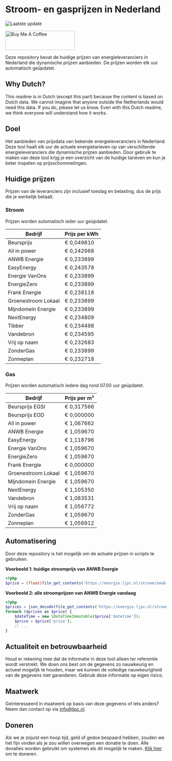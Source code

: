 # Stroom- en gasprijzen in Nederland

![Laatste update](https://img.shields.io/badge/laatste%20update-2023--12--23%2013%3A00%20CET-brightgreen)

<a href="https://www.buymeacoffee.com/Lars-" target="_blank"><img src="https://cdn.buymeacoffee.com/buttons/v2/default-orange.png" alt="Buy Me A Coffee" height="60" style="height: 60px !important;width: 217px !important;" ></a>

Deze repository bevat de huidige prijzen van energieleveranciers in Nederland die dynamische prijzen aanbieden. De prijzen worden elk uur automatisch geüpdatet.

## Why Dutch?

This readme is in Dutch (except this part) because the content is based on Dutch data. We cannot imagine that anyone outside the Netherlands would need this data. If you do, please let us know. Even with this Dutch readme, we think
everyone will understand how it works.

## Doel

Het aanbieden van prijsdata van bekende energieleveranciers in Nederland. Deze tool haalt elk uur de actuele energietarieven op van verschillende energieleveranciers die dynamische prijzen aanbieden. Door gebruik te maken van deze tool
krijg je een overzicht van de huidige tarieven en kun je beter inspelen op prijsschommelingen.

## Huidige prijzen

Prijzen van de leveranciers zijn inclusief toeslag en belasting, dus de prijs die je werkelijk betaalt.

### Stroom

Prijzen worden automatisch ieder uur geüpdatet.

 Bedrijf | Prijs per kWh 
---------|---------------
Beursprijs | € 0,049810
All in power | € 0,242968
ANWB Energie | € 0,233899
EasyEnergy | € 0,243578
Energie VanOns | € 0,233899
EnergieZero | € 0,233899
Frank Energie | € 0,238118
Groenestroom Lokaal | € 0,233899
Mijndomein Energie | € 0,233899
NextEnergy | € 0,234809
Tibber | € 0,234498
Vandebron | € 0,234595
Vrij op naam | € 0,232683
ZonderGas | € 0,233899
Zonneplan | € 0,232718


### Gas

Prijzen worden automatisch iedere dag rond 07.00 uur geüpdatet.

 Bedrijf | Prijs per m³ 
---------|--------------
Beursprijs EGSI | € 0,317566
Beursprijs EOD | € 0,000000
All in power | € 1,067662
ANWB Energie | € 1,059670
EasyEnergy | € 1,118796
Energie VanOns | € 1,059670
EnergieZero | € 1,059670
Frank Energie | € 0,000000
Groenestroom Lokaal | € 1,059670
Mijndomein Energie | € 1,059670
NextEnergy | € 1,105350
Vandebron | € 1,083531
Vrij op naam | € 1,056772
ZonderGas | € 1,059670
Zonneplan | € 1,056912


## Automatisering

Door deze repository is het mogelijk om de actuele prijzen in scripts te gebruiken.

**Voorbeeld 1: huidige stroomprijs van ANWB Energie**

```php
<?php
$price = (float)file_get_contents('https://energie.ljpc.nl/stroom/anwb-energie-nu.txt');

```

**Voorbeeld 2: alle stroomprijzen van ANWB Energie vandaag**

```php
<?php
$prices = json_decode(file_get_contents('https://energie.ljpc.nl/stroom/all-in-power-vandaag.json'),true);
foreach ($prices as $price) {
    $dateTime = new \DateTimeImmutable($price['datetime']);
    $price = $price['price'];
    // ...
}
```

## Actualiteit en betrouwbaarheid

Houd er rekening mee dat de informatie in deze tool alleen ter referentie wordt verstrekt. We doen ons best om de gegevens zo nauwkeurig en actueel mogelijk te houden, maar we kunnen de volledige nauwkeurigheid van de gegevens niet
garanderen. Gebruik deze informatie op eigen risico.

## Maatwerk

Geïnteresseerd in maatwerk op basis van deze gegevens of iets anders? Neem dan contact op
via [info@ljpc.nl](mailto:info@ljpc.nl?subject=Energie%20prijzen).

## Doneren

Als we je zojuist een hoop tijd, geld of gedoe bespaard hebben, zouden we het fijn vinden als je zou willen overwegen een
donatie te doen. Alle donaties worden gebruikt om systemen als dit mogelijk te
maken. [Klik hier](https://www.buymeacoffee.com/Lars-) om te doneren.
